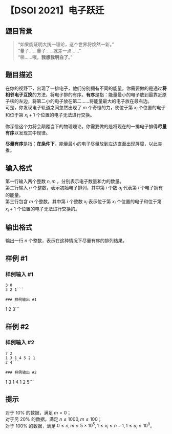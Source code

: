 # 【DSOI 2021】电子跃迁

## 题目背景


> “如果能证明大统一理论，这个世界将焕然一新。”\
“量子……量子……就差一点……”\
“嘶……哦。**我想我明白了**。”

## 题目描述

在你的视野下，出现了一排电子，他们分别拥有不同的能量。你需要做的是通过**将相邻电子互换**的方法，将电子排的有序。**有序**是指：能量最小的电子放到最靠近原子核的左边，将第二小的电子放在第二……将能量最大的电子放在最右边。\
可是，你发现电子轨道之间忽然出现了 $m$ 个奇怪的力，使位于第 $x_i$ 个位置的电子和位于第 $x_i+1$ 个位置的电子无法进行交换。

你深信这个力将会颠覆当下的物理理论。你需要做的是将现在的一排电子排得**尽量有序**以发现其中规律。

**尽量有序**是指：**在条件下**，能量最小的电子尽量放到左边直至出现屏障，以此类推。


## 输入格式

第一行输入两个整数 $n,m$ ，分别表示电子数量和力的数量。\
第二行输入 $n$ 个整数，表示初始电子排列，其中第 $i$ 个数 $a_i$ 代表第 $i$ 个电子拥有的能量。\
第三行包含 $m$ 个整数。其中第 $i$ 个整数 $x_i$ 表示位于第 $x_i$ 个位置的电子和位于第 $x_i+1$ 个位置的电子无法进行交换的。


## 输出格式

输出一行 $n$ 个整数，表示在这种情况下尽量有序的排列结果。

## 样例 #1

### 样例输入 #1
```
3 0
3 2 1```

### 样例输出 #1

```
1 2 3```

## 样例 #2

### 样例输入 #2
```
7 2
1 3 1 4 5 2 1
2 4```

### 样例输出 #2

```
1 3 1 4 1 2 5```

## 提示

对于 $10\%$ 的数据，满足 $m=0$；\
对于另 $20\%$ 的数据，满足 $n \le 1000,m \le 100$；\
对于 $100\%$ 的数据，满足 $0 \le n,m \le 5 \times 10^5,1 \le x_i \le n-1,1 \le a_i \le 10^9$。
